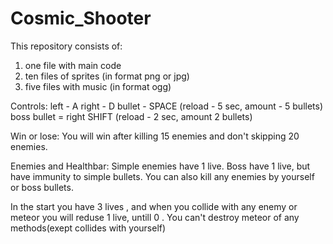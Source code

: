 # Cosmic_Shooter

This repository consists of:
1. one file with main code 
2. ten files of sprites (in format png or jpg)
3. five files with music (in format ogg)

Controls:
left - A
right - D
bullet - SPACE (reload - 5 sec, amount - 5 bullets)
boss bullet = right SHIFT (reload - 2 sec, amount 2 bullets)

Win or lose:
You will win after killing 15 enemies and don't skipping 20 enemies.

Enemies and Healthbar:
Simple enemies have 1 live.
Boss have 1 live, but have immunity to simple bullets.
You can also kill any enemies by yourself or boss bullets.

In the start you have 3 lives , and when you collide with any enemy or meteor you  will reduse 1 live, untill 0 .
You can't destroy meteor of any methods(exept collides with yourself)
